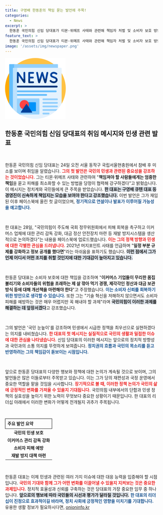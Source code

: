 ```yaml
---
title: 구영배 한동훈의 책임 묻는 발언에 주목!
categories:
  - News
excerpt: >
  한동훈 국민의힘 신임 당대표가 티몬·위메프 사태와 관련해 책임자 처벌 및 소비자 보호 방안을 강조하며 첫 페이스북 메시지를 전했습니다. 민생 우선 정책을 중시하는 그의 강력한 의지가 주목받고 있습니다!
feature_text: >
  한동훈 국민의힘 신임 당대표가 티몬·위메프 사태와 관련해 책임자 처벌 및 소비자 보호 방안을 강조하며 첫 페이스북 메시지를 전했습니다. 민생 우선 정책을 중시하는 그의 강력한 의지가 주목받고 있습니다!
image: '/assets/img/newspaper.png'
---
```


<p><img src="/assets/img/newspaper.png" alt="kimp 속보" /></p>

<h2 data-ke-size="size26">한동훈 국민의힘 신임 당대표의 취임 메시지와 민생 관련 발표</h2>

<p data-ke-size="size16">&nbsp;</p>

<p>한동훈 국민의힘 신임 당대표는 24일 오전 서울 동작구 국립서울현충원에서 참배 후 미소를 보이며 취임을 알렸습니다. <b><span style="color: #ee2323;">그의 첫 발언은 국민의 민생과 관련된 중요성을 강조하는 것이었습니다.</span></b> 그는 티몬·위메프 사태와 관련하여 "<b>책임져야 할 사람들에게는 엄중한 책임</b>을 묻고 피해를 최소화할 수 있는 방법을 당정이 협력해 강구하겠다"고 밝혔습니다. 이 메시지는 정치계와 국민들에게 큰 주목을 받았습니다. <b><span style="background-color: #21538527;">한 대표는 구영배 큐텐 대표 등 경영진이 신속하게 책임지는 모습을 보여야 한다고 강조했습니다.</span></b> 이번 발언은 그가 재임된 이후 페이스북에 올린 첫 글이었으며, <b><span style="color: #1a5490;">정기적으로 연설이나 발표가 이루어질 가능성을 예고합니다.</span></b></p>

<p data-ke-size="size16">&nbsp;</p>

<p>한 대표는 28일, "국민의힘이 주도해 국회 정무위원회에서 피해 회복을 촉구하고 이커머스 업체에 대한 관리 감독 강화, 대금 정산 안전장치 마련 등 재발 방지시스템을 생산적으로 논의하겠다"는 내용을 페이스북에 업로드했습니다. <b><span style="color: #ee2323;">이는 그의 정책 방향과 민생에 대한 각별한 관심을 드러냅니다.</span></b> 2021년 머지포인트 사태를 언급하며 "<b>일정 부분 규제를 강화하고 정보 공개를 했다면</b>"라는 아쉬움을 표하기도 했습니다. <b><span style="background-color: #21538527;">이런 점에서 그가 언제 어디서 어떤 조치를 취할 것인지에 대한 기대감이 높아지고 있습니다.</span></b> </p>

<p data-ke-size="size16">&nbsp;</p>

<p>한동훈 당대표는 소비자 보호에 대한 책임을 강조하며 "<b>이커머스 기업들이 무리한 몸집 불리기와 소비자들의 위험을 초래하는 제 살 깎아 먹기 경쟁, 제각각인 정산과 대금 보관 방식 등에 대해 개선책을 마련해야 한다</b>"고 주장했습니다. <b><span style="color: #1a5490;">이는 소비자 신뢰를 회복하기 위한 방안으로 생각할 수 있습니다.</span></b> 또한 그는 "기술 혁신을 저해하지 않으면서도 소비자 피해를 예방하는 것은 매우 어렵지만 꼭 해내야 할 과제"라며 <b><span style="background-color: #21538527;">국민의힘이 이러한 과제를 해결하는 데 앞장서겠다</span></b>고 강조했습니다.</p>

<p data-ke-size="size16">&nbsp;</p>

<p>그의 발언은 '국민 눈높이'를 강조하며 민생에서 시급한 정책을 최우선으로 실현하겠다는 의지를 내비쳤습니다. <b><span style="color: #ee2323;">한 대표의 첫 메시지는 실질적으로 국민의 생활과 밀접한 이슈에 대한 관심을 나타냈습니다.</span></b> 신임 당대표의 이러한 메시지는 앞으로의 정치적 방향성과 국민과의 소통 의지를 뚜렷하게 보여줍니다. <b><span style="color: #1a5490;">정치권의 흐름과 국민의 목소리를 듣고 반영하려는 그의 책임감이 돋보이는 시점입니다.</span></b></p>

<p data-ke-size="size16">&nbsp;</p>

<p>앞으로 한동훈 당대표의 다양한 행보와 정책에 대한 논의가 계속될 것으로 보이며, 그의 발언들은 많은 이들로부터 주목받고 있습니다.  이는 그가 당의 재편성과 국정 운영에서 중요한 역할을 맡을 것임을 시사합니다. <b><span style="color: #ee2323;">장기적으로 볼 때, 이러한 정책 논의가 국민의 삶에 긍정적인 변화를 가져올 수 있을지 기대됩니다.</span></b> 국민의힘 내부에서의 단합과 민생 정책의 실효성을 높이기 위한 노력이 무엇보다 중요한 상황이기 때문입니다. 한 대표의 리더십 아래에서 이러한 변화가 어떻게 전개될지 귀추가 주목됩니다.</p>

<p data-ke-size="size16">&nbsp;</p>

<table style="width: 100%; border-collapse: collapse; border-width: 0;">
  <tr>
    <td style="text-align: left; height: 27px; border-width: 1px; border-style: solid; border-color: #000000;">
      <b>주요 발언 요약</b>
    </td>
  </tr>
  <tr>
    <td style="text-align: center; height: 17px;"><b>국민의 민생 보호</b></td>
  </tr>
  <tr>
    <td style="text-align: center; height: 17px;"><b>이커머스 관리 감독 강화</b></td>
  </tr>
  <tr>
    <td style="text-align: center; height: 17px;"><b>소비자 피해 예방</b></td>
  </tr>
  <tr>
    <td style="text-align: center; height: 17px;"><b>재발 방지 대책 마련</b></td>
  </tr>
</table>

<p data-ke-size="size16">&nbsp;</p>

<article> 한동훈 대표는 이제 민생과 관련된 여러 가지 이슈에 대한 대응 능력을 입증해야 할 시점입니다. <b><span style="color: #ee2323;">국민의 기대와 함께 그가 어떤 변화를 이끌어낼 수 있을지 지켜보는 것은 중요한 과제입니다.</span></b> 정치적 효율성과 신뢰를 구축하는 것은 당대표의 가장 중요한 임무 중 하나입니다. <b><span style="background-color: #21538527;">앞으로의 행보에 따라 국민들의 시선과 평가가 달라질 것입니다.</span></b> <b><span style="color: #1a5490;">한 대표의 리더십이 진정으로 효과적이길 바라며, 정치 사회에 긍정적인 영향을 미치기를 기대합니다.</span></b> 
</article>
유용한 생활 정보가 필요하시다면, <a href="https://onioninfo.kr" rel="dofollow">onioninfo.kr</a>


